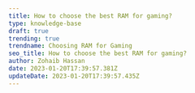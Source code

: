 ```yaml
---
title: How to choose the best RAM for gaming?
type: knowledge-base
draft: true
trending: true
trendname: Choosing RAM for Gaming
seo_title: How to choose the best RAM for gaming?
author: Zohaib Hassan
date: 2023-01-20T17:39:57.381Z
updateDate: 2023-01-20T17:39:57.435Z
---
```

